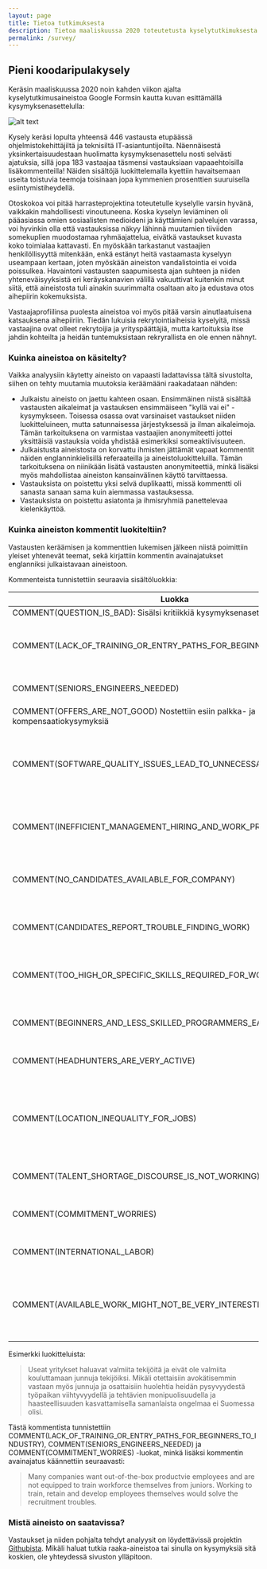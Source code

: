 ```yaml
---
layout: page
title: Tietoa tutkimuksesta
description: Tietoa maaliskuussa 2020 toteutetusta kyselytutkimuksesta koskien koodaripulaa ja kuinka eri IT-alalla toimivat ammattikunnat sen kokevat
permalink: /survey/
---
```


## Pieni koodaripulakysely

Keräsin maaliskuussa 2020 noin kahden viikon ajalta kyselytutkimusaineistoa Google Formsin kautta kuvan esittämällä kysymyksenasettelulla:

![alt text][survey_pic]

Kysely keräsi lopulta yhteensä 446 vastausta etupäässä ohjelmistokehittäjiltä ja teknisiltä IT-asiantuntijoilta. Näennäisestä yksinkertaisuudestaan huolimatta kysymyksenasettelu nosti selvästi ajatuksia, sillä jopa 183 vastaajaa täsmensi vastauksiaan vapaaehtoisilla lisäkommenteilla! Näiden sisältöjä luokittelemalla kyettiin havaitsemaan useita toistuvia teemoja toisinaan jopa kymmenien prosenttien suuruisella esiintymistiheydellä.

Otoskokoa voi pitää harrasteprojektina toteutetulle kyselylle varsin hyvänä, vaikkakin mahdollisesti vinoutuneena. Koska kyselyn leviäminen oli pääasiassa omien sosiaalisten medioideni ja käyttämieni palvelujen varassa, voi hyvinkin olla että vastauksissa näkyy lähinnä muutamien tiiviiden somekuplien muodostamaa ryhmäajattelua, eivätkä vastaukset kuvasta koko toimialaa kattavasti. En myöskään tarkastanut vastaajien henkilöllisyyttä mitenkään, enkä estänyt heitä vastaamasta kyselyyn useampaan kertaan, joten myöskään aineiston vandalistointia ei voida poissulkea. Havaintoni vastausten saapumisesta ajan suhteen ja niiden yhteneväisyyksistä eri keräyskanavien välillä vakuuttivat kuitenkin minut siitä, että aineistosta tuli ainakin suurimmalta osaltaan aito ja edustava otos aihepiirin kokemuksista.

Vastaajaprofiilinsa puolesta aineistoa voi myös pitää varsin ainutlaatuisena katsauksena aihepiiriin. Tiedän lukuisia rekrytointiaiheisia kyselyitä, missä vastaajina ovat olleet rekrytoijia ja yrityspäättäjiä, mutta kartoituksia itse jahdin kohteilta ja heidän tuntemuksistaan rekryrallista en ole ennen nähnyt. 

### Kuinka aineistoa on käsitelty?

Vaikka analyysiin käytetty aineisto on vapaasti ladattavissa tältä sivustolta, siihen on tehty muutamia muutoksia keräämääni raakadataan nähden:

- Julkaistu aineisto on jaettu kahteen osaan. Ensimmäinen niistä sisältää vastausten aikaleimat ja vastauksen ensimmäiseen "kyllä vai ei" -kysymykseen. Toisessa osassa ovat varsinaiset vastaukset niiden luokitteluineen, mutta satunnaisessa järjestyksessä ja ilman aikaleimoja. Tämän tarkoituksena on varmistaa vastaajien anonymiteetti jottei yksittäisiä vastauksia voida yhdistää esimerkiksi someaktiivisuuteen.
- Julkaistusta aineistosta on korvattu ihmisten jättämät vapaat kommentit näiden englanninkielisillä referaateilla ja aineistoluokitteluilla. Tämän tarkoituksena on niinikään lisätä vastausten anonymiteettiä, minkä lisäksi myös mahdollistaa aineiston kansainvälinen käyttö tarvittaessa.
- Vastauksista on poistettu yksi selvä duplikaatti, missä kommentti oli sanasta sanaan sama kuin aiemmassa vastauksessa.
- Vastauksista on poistettu asiatonta ja ihmisryhmiä panettelevaa kielenkäyttöä.

### Kuinka aineiston kommentit luokiteltiin?

Vastausten keräämisen ja kommenttien lukemisen jälkeen niistä poimittiin yleiset yhtenevät teemat, sekä kirjattiin kommentin avainajatukset englanniksi julkaistavaan aineistoon. 

Kommenteista tunnistettiin seuraavia sisältöluokkia:

| Luokka | Kuvaus |
| ------ | ------ |
| COMMENT(QUESTION_IS_BAD): Sisälsi kritiikkiä kysymyksenasettelusta
| COMMENT(LACK_OF_TRAINING_OR_ENTRY_PATHS_FOR_BEGINNERS_TO_INDUSTRY) | Huomautuksia uran aloittamisen vaikeuksista ja junioripositioiden vähyydestä |
| COMMENT(SENIORS_ENGINEERS_NEEDED) | Mainittiin erityisesti tarve kokeneista ohjelmistokehittäjistä
| COMMENT(OFFERS_ARE_NOT_GOOD) Nostettiin esiin palkka- ja kompensaatiokysymyksiä |
| COMMENT(SOFTWARE_QUALITY_ISSUES_LEAD_TO_UNNECESSARY_WORK) | Esitettiin, että ohjelmistojen laatuongelmat johtavat korjausvelkaan, mikä johtaa liialliseen työvoimatarpeeseen |
| COMMENT(INEFFICIENT_MANAGEMENT_HIRING_AND_WORK_PRACTICES) | Työvoimatarpeiden taustalla on tehottomuudet työn hallinnoinnissa ja työtavoissa |
| COMMENT(NO_CANDIDATES_AVAILABLE_FOR_COMPANY) | Väitettiin, että yrityksen on vaikea löytää edes kandidaatteja rekrytoitavaksi |
| COMMENT(CANDIDATES_REPORT_TROUBLE_FINDING_WORK) | Työnhakijat, jotka raportoivat vaikeuksista työn löytämisessä |
| COMMENT(TOO_HIGH_OR_SPECIFIC_SKILLS_REQUIRED_FOR_WORK) | Työpaikkojen odotukset tekijöiden taitojen tasosta ovat liian suuret tai liian harvinaislaatuiset |
| COMMENT(BEGINNERS_AND_LESS_SKILLED_PROGRAMMERS_EASY_TO_FIND) | Mainittiin, että aloittelevia ja heikosti osaavia ohjelmoijia on helppo löytää |
| COMMENT(HEADHUNTERS_ARE_VERY_ACTIVE) | Huomautettiin headhunterien olevan hyvin aktiivisia |
| COMMENT(LOCATION_INEQUALITY_FOR_JOBS) | Kerrottiin, että ongelman taustalla on alan työpaikkojen epätasainen jakautuminen maantieteellisesti. Työpaikat ja tekijät asuvat eri paikoissa. |
| COMMENT(TALENT_SHORTAGE_DISCOURSE_IS_NOT_WORKING) | Esitettiin turhautumista koodaripuladiskurssiin |
| COMMENT(COMMITMENT_WORRIES) | Murehdittiin työvoiman sitouttamisen vaikeudesta |
| COMMENT(INTERNATIONAL_LABOR) | Pohdittiin kansainvälisen työvoiman käyttöä |
| COMMENT(AVAILABLE_WORK_MIGHT_NOT_BE_VERY_INTERESTING) | Epäiltiin, että työn etsijät eivät välttämättä ole motivoituneita tekemään niitä tehtäviä, joita olisi tarjolla. |


Esimerkki luokitteluista:

> Useat yritykset haluavat valmiita tekijöitä ja eivät ole valmiita kouluttamaan junnuja tekijöiksi. Mikäli otettaisiin avokätisemmin vastaan myös junnuja ja osattaisiin huolehtia heidän pysyvyydestä työpaikan viihtyvyydellä ja tehtävien monipuolisuudella ja haasteellisuuden kasvattamisella samanlaista ongelmaa ei Suomessa olisi.

Tästä kommentista tunnistettiin COMMENT(LACK_OF_TRAINING_OR_ENTRY_PATHS_FOR_BEGINNERS_TO_INDUSTRY), COMMENT(SENIORS_ENGINEERS_NEEDED) ja COMMENT(COMMITMENT_WORRIES) -luokat, minkä lisäksi kommentin avainajatus käännettiin seuraavasti:

> Many companies want out-of-the-box productvie employees and are not equipped to train workforce themselves from juniors. Working to train, retain and develop employees themselves would solve the recruitment troubles.

### Mistä aineisto on saatavissa?

Vastaukset ja niiden pohjalta tehdyt analyysit on löydettävissä projektin [Githubista](https://github.com/Eeko/koodaripula.com/tree/master/datasets). Mikäli haluat tutkia raaka-aineistoa tai sinulla on kysymyksiä sitä koskien, ole yhteydessä sivuston ylläpitoon.

[survey_pic]: /assets/survey.png "Google Forms Kysely"
